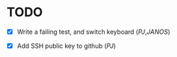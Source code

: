 TODO
====

- [x] Write a failing test, and switch keyboard (_PJ_,_JANOS_)
- [x] Add SSH public key to github (_PJ_)

